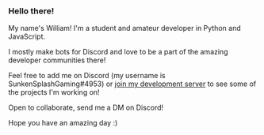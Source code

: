 ### Hello there!

My name's William! I'm a student and amateur developer in Python and JavaScript.


I mostly make bots for Discord and love to be a part of the amazing developer communities there!


Feel free to add me on Discord (my username is SunkenSplashGaming#4953) or [join my development server](https://discord.gg/nSPQsNBR3V) to see some of the projects I'm working on!


Open to collaborate, send me a DM on Discord!


Hope you have an amazing day :)
